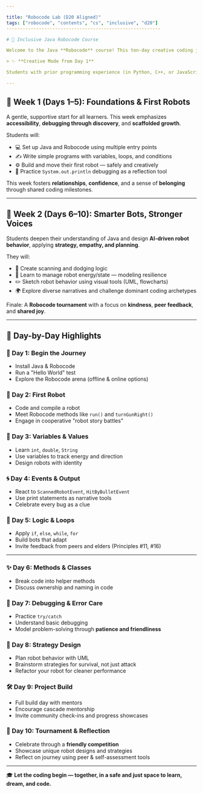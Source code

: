 ```yaml
---

title: "Robocode Lab (D20 Aligned)"
tags: ["robocode", "contents", "cs", "inclusive", "d20"]
---------------------------------------------------------

# 🤖 Inclusive Java Robocode Course

Welcome to the Java **Robocode** course! This ten-day creative coding journey blends hands-on learning, story-building, and game design as students **build, test, and battle** their own virtual robots. In this space, every learner’s story matters — we create community, celebrate curiosity, and embrace challenges together.

> ✨ **Creative Mode from Day 1**

Students with prior programming experience (in Python, C++, or JavaScript) may choose to begin directly with **Week 2** — respecting learner agency and offering **real choice**.

---
```


## 🌱 Week 1 (Days 1–5): Foundations & First Robots

A gentle, supportive start for all learners. This week emphasizes **accessibility**, **debugging through discovery**, and **scaffolded growth**.

Students will:

* 💻 Set up Java and Robocode using multiple entry points 
* ✍️ Write simple programs with variables, loops, and conditions
* ⚙️ Build and move their first robot — safely and creatively
* 📃 Practice `System.out.println` debugging as a reflection tool

This week fosters **relationships**, **confidence**, and a sense of **belonging** through shared coding milestones.

---

## 🤝 Week 2 (Days 6–10): Smarter Bots, Stronger Voices

Students deepen their understanding of Java and design **AI-driven robot behavior**, applying **strategy, empathy, and planning**.

They will:

* 🎯 Create scanning and dodging logic
* 🧠 Learn to manage robot energy/state — modeling resilience
* ✏️ Sketch robot behavior using visual tools (UML, flowcharts)
* 🌍 Explore diverse narratives and challenge dominant coding archetypes

Finale: A **Robocode tournament** with a focus on **kindness**, **peer feedback**, and **shared joy**.

---

## 📆 Day-by-Day Highlights

### 🧭 Day 1: Begin the Journey

* Install Java & Robocode
* Run a "Hello World" test
* Explore the Robocode arena (offline & online options)

### 🤖 Day 2: First Robot

* Code and compile a robot
* Meet Robocode methods like `run()` and `turnGunRight()`
* Engage in cooperative "robot story battles"

### 🌿 Day 3: Variables & Values

* Learn `int`, `double`, `String`
* Use variables to track energy and direction
* Design robots with identity

### 🌀 Day 4: Events & Output

* React to `ScannedRobotEvent`, `HitByBulletEvent`
* Use print statements as narrative tools
* Celebrate every bug as a clue

### 🔁 Day 5: Logic & Loops

* Apply `if`, `else`, `while`, `for`
* Build bots that adapt
* Invite feedback from peers and elders (Principles #11, #16)

---

### ✨ Day 6: Methods & Classes

* Break code into helper methods
* Discuss ownership and naming in code

### 🧯 Day 7: Debugging & Error Care

* Practice `try/catch`
* Understand basic debugging
* Model problem-solving through **patience and friendliness**

### 📐 Day 8: Strategy Design

* Plan robot behavior with UML
* Brainstorm strategies for survival, not just attack
* Refactor your robot for cleaner performance

### 🛠️ Day 9: Project Build

* Full build day with mentors
* Encourage cascade mentorship
* Invite community check-ins and progress showcases

### 🌈 Day 10: Tournament & Reflection

* Celebrate through a **friendly competition**
* Showcase unique robot designs and strategies
* Reflect on journey using peer & self-assessment tools

---

🎓 **Let the coding begin — together, in a safe and just space to learn, dream, and code.**
